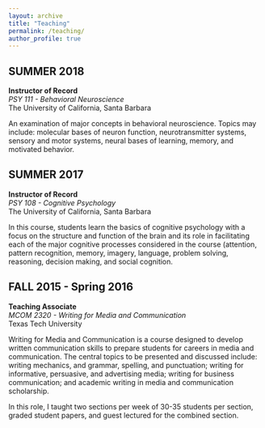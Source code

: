 ```yaml
---
layout: archive
title: "Teaching"
permalink: /teaching/
author_profile: true
---
```


## SUMMER 2018

**Instructor of Record**<br/>
*PSY 111 - Behavioral Neuroscience*<br/>
The University of California, Santa Barbara

An examination of major concepts in behavioral neuroscience. Topics may include: molecular bases of neuron function, neurotransmitter systems, sensory and motor systems, neural bases of learning, memory, and motivated behavior. 

## SUMMER 2017

**Instructor of Record**<br/>
*PSY 108 - Cognitive Psychology*<br/>
The University of California, Santa Barbara

In this course, students learn the basics of cognitive psychology with a focus on the structure and function of the brain and its role in facilitating each of the major cognitive processes considered in the course (attention, pattern recognition, memory, imagery, language, problem solving, reasoning, decision making, and social cognition. 

## FALL 2015 - Spring 2016

**Teaching Associate**<br/>
*MCOM 2320 - Writing for Media and Communication*<br/>
Texas Tech University

Writing for Media and Communication is a course designed to develop written communication skills to prepare students for careers in media and communication. The central topics to be presented and discussed include: writing mechanics, and grammar, spelling, and punctuation; writing for informative, persuasive, and advertising media; writing for business communication; and academic writing in media and communication scholarship.

In this role, I taught two sections per week of 30-35 students per section, graded student papers, and guest lectured for the combined section. 

